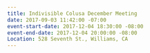 ```yaml
---
title: Indivisible Colusa December Meeting
date: 2017-09-03 11:42:00 -07:00
event-start-date: 2017-12-04 18:30:00 -08:00
event-end-date: 2017-12-04 20:00:00 -08:00
Location: 528 Seventh St., Williams, CA
---
```


